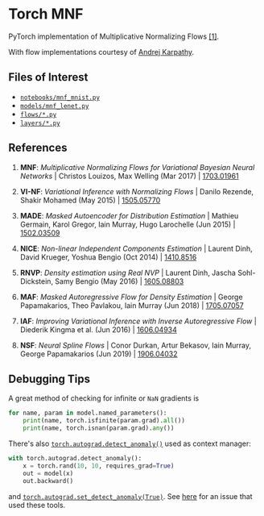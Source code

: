 # Torch MNF

PyTorch implementation of Multiplicative Normalizing Flows [[1]](#mnf-bnn).

With flow implementations courtesy of [Andrej Karpathy](https://github.com/karpathy/pytorch-normalizing-flows).

## Files of Interest

- [`notebooks/mnf_mnist.py`](torch_mnf/notebooks/mnf_mnist.py)
- [`models/mnf_lenet.py`](torch_mnf/models/mnf_lenet.py)
- [`flows/*.py`](torch_mnf/flows)
- [`layers/*.py`](torch_mnf/layers)

## References

1. <a id="mnf-bnn"></a> **MNF**: _Multiplicative Normalizing Flows for Variational Bayesian Neural Networks_ | Christos Louizos, Max Welling (Mar 2017) | [1703.01961](https://arxiv.org/abs/1703.01961)

2. <a id="vi-nf"></a> **VI-NF**: _Variational Inference with Normalizing Flows_ | Danilo Rezende, Shakir Mohamed (May 2015) | [1505.05770](https://arxiv.org/abs/1505.05770)

3. <a id="made"></a> **MADE**: _Masked Autoencoder for Distribution Estimation_ | Mathieu Germain, Karol Gregor, Iain Murray, Hugo Larochelle (Jun 2015) | [1502.03509](https://arxiv.org/abs/1502.03509)

4. <a id="nice"></a> **NICE**: _Non-linear Independent Components Estimation_ | Laurent Dinh, David Krueger, Yoshua Bengio (Oct 2014) | [1410.8516](https://arxiv.org/abs/1410.8516)

5. <a id="rnvp"></a> **RNVP**: _Density estimation using Real NVP_ | Laurent Dinh, Jascha Sohl-Dickstein, Samy Bengio (May 2016) | [1605.08803](https://arxiv.org/abs/1605.08803)

6. <a id="maf"></a> **MAF**: _Masked Autoregressive Flow for Density Estimation_ | George Papamakarios, Theo Pavlakou, Iain Murray (Jun 2018) | [1705.07057](https://arxiv.org/abs/1705.07057)

7. <a id="iaf"></a> **IAF**: _Improving Variational Inference with Inverse Autoregressive Flow_ | Diederik Kingma et al. (Jun 2016) | [1606.04934](https://arxiv.org/abs/1606.04934)

8. <a id="nsf"></a> **NSF**: _Neural Spline Flows_ | Conor Durkan, Artur Bekasov, Iain Murray, George Papamakarios (Jun 2019) | [1906.04032](https://arxiv.org/abs/1906.04032)

## Debugging Tips

A great method of checking for infinite or `NaN` gradients is

```py
for name, param in model.named_parameters():
    print(name, torch.isfinite(param.grad).all())
    print(name, torch.isnan(param.grad).any())
```

There's also [`torch.autograd.detect_anomaly()`](https://pytorch.org/docs/stable/autograd.html#torch.autograd.detect_anomaly) used as context manager:

```py
with torch.autograd.detect_anomaly():
    x = torch.rand(10, 10, requires_grad=True)
    out = model(x)
    out.backward()
```

and [`torch.autograd.set_detect_anomaly(True)`](https://pytorch.org/docs/stable/autograd.html#torch.autograd.set_detect_anomaly). See [here](https://discuss.pytorch.org/t/87594) for an issue that used these tools.
